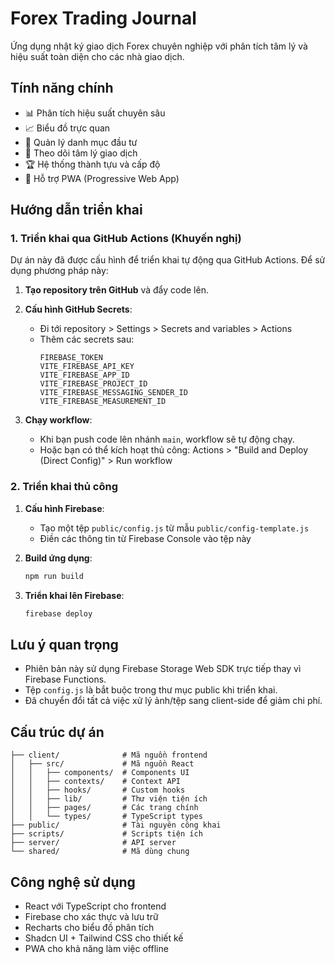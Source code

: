 # Forex Trading Journal

Ứng dụng nhật ký giao dịch Forex chuyên nghiệp với phân tích tâm lý và hiệu suất toàn diện cho các nhà giao dịch.

## Tính năng chính

- 📊 Phân tích hiệu suất chuyên sâu
- 📈 Biểu đồ trực quan
- 💼 Quản lý danh mục đầu tư
- 🧠 Theo dõi tâm lý giao dịch
- 🏆 Hệ thống thành tựu và cấp độ
- 📱 Hỗ trợ PWA (Progressive Web App)

## Hướng dẫn triển khai

### 1. Triển khai qua GitHub Actions (Khuyến nghị)

Dự án này đã được cấu hình để triển khai tự động qua GitHub Actions. Để sử dụng phương pháp này:

1. **Tạo repository trên GitHub** và đẩy code lên.

2. **Cấu hình GitHub Secrets**:
   - Đi tới repository > Settings > Secrets and variables > Actions
   - Thêm các secrets sau:
     ```
     FIREBASE_TOKEN
     VITE_FIREBASE_API_KEY
     VITE_FIREBASE_APP_ID
     VITE_FIREBASE_PROJECT_ID
     VITE_FIREBASE_MESSAGING_SENDER_ID
     VITE_FIREBASE_MEASUREMENT_ID
     ```

3. **Chạy workflow**:
   - Khi bạn push code lên nhánh `main`, workflow sẽ tự động chạy.
   - Hoặc bạn có thể kích hoạt thủ công: Actions > "Build and Deploy (Direct Config)" > Run workflow

### 2. Triển khai thủ công

1. **Cấu hình Firebase**:
   - Tạo một tệp `public/config.js` từ mẫu `public/config-template.js`
   - Điền các thông tin từ Firebase Console vào tệp này

2. **Build ứng dụng**:
   ```bash
   npm run build
   ```

3. **Triển khai lên Firebase**:
   ```bash
   firebase deploy
   ```

## Lưu ý quan trọng

- Phiên bản này sử dụng Firebase Storage Web SDK trực tiếp thay vì Firebase Functions.
- Tệp `config.js` là bắt buộc trong thư mục public khi triển khai.
- Đã chuyển đổi tất cả việc xử lý ảnh/tệp sang client-side để giảm chi phí.

## Cấu trúc dự án

```
├── client/              # Mã nguồn frontend
│   ├── src/             # Mã nguồn React
│   │   ├── components/  # Components UI
│   │   ├── contexts/    # Context API
│   │   ├── hooks/       # Custom hooks
│   │   ├── lib/         # Thư viện tiện ích
│   │   ├── pages/       # Các trang chính
│   │   └── types/       # TypeScript types
├── public/              # Tài nguyên công khai
├── scripts/             # Scripts tiện ích
├── server/              # API server
└── shared/              # Mã dùng chung
```

## Công nghệ sử dụng

- React với TypeScript cho frontend
- Firebase cho xác thực và lưu trữ
- Recharts cho biểu đồ phân tích
- Shadcn UI + Tailwind CSS cho thiết kế
- PWA cho khả năng làm việc offline
